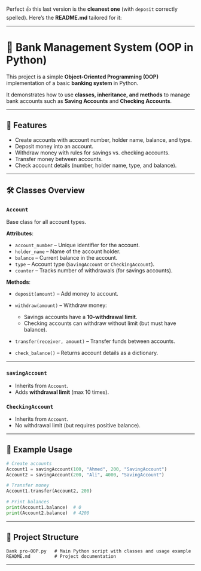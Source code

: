Perfect 👍 this last version is the **cleanest one** (with `deposit` correctly spelled). Here’s the **README.md** tailored for it:

---

# 🏦 Bank Management System (OOP in Python)

This project is a simple **Object-Oriented Programming (OOP)** implementation of a basic **banking system** in Python.

It demonstrates how to use **classes, inheritance, and methods** to manage bank accounts such as **Saving Accounts** and **Checking Accounts**.

---

## 📌 Features

* Create accounts with account number, holder name, balance, and type.
* Deposit money into an account.
* Withdraw money with rules for savings vs. checking accounts.
* Transfer money between accounts.
* Check account details (number, holder name, type, and balance).

---

## 🛠️ Classes Overview

### `Account`

Base class for all account types.

**Attributes**:

* `account_number` – Unique identifier for the account.
* `holder_name` – Name of the account holder.
* `balance` – Current balance in the account.
* `type` – Account type (`SavingAccount` or `CheckingAccount`).
* `counter` – Tracks number of withdrawals (for savings accounts).

**Methods**:

* `deposit(amount)` – Add money to account.
* `withdraw(amount)` – Withdraw money:

  * Savings accounts have a **10-withdrawal limit**.
  * Checking accounts can withdraw without limit (but must have balance).
* `transfer(receiver, amount)` – Transfer funds between accounts.
* `check_balance()` – Returns account details as a dictionary.

---

### `savingAccount`

* Inherits from `Account`.
* Adds **withdrawal limit** (max 10 times).

### `CheckingAccount`

* Inherits from `Account`.
* No withdrawal limit (but requires positive balance).

---

## 🚀 Example Usage

```python
# Create accounts
Account1 = savingAccount(100, "Ahmed", 200, "SavingAccount")
Account2 = savingAccount(200, "Ali", 4000, "SavingAccount")

# Transfer money
Account1.transfer(Account2, 200)

# Print balances
print(Account1.balance)  # 0
print(Account2.balance)  # 4200
```

---

## 📂 Project Structure

```
Bank pro-OOP.py   # Main Python script with classes and usage example
README.md         # Project documentation
```

---
